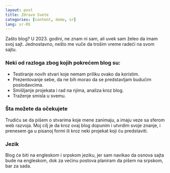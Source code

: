 ```yaml
---
layout: post
title: Zdravo Svete
categories: [content, demo, sr]
lang: sr-RS
---
```



Zašto blog? U 2023. godini, ne znam ni sam, ali uvek sam želeo da imam svoj sajt. Jednostavno, nešto me vuče da trošim vreme radeći na svom sajtu.

<!--more-->

### Neki od razloga zbog kojih pokrećem blog su:
- Testiranje novih stvari koje nemam priliku ovako da koristim.
- Prezentovanje sebe, da ne bih morao da se predstavljam budućim poslodavcima.
- Smišljanje projekata i rad na njima, analiza kroz blog.
- Traženje smisla u svemu.

### Šta možete da očekujete
Trudiću se da pišem o stvarima koje mene zanimaju, a imaju veze sa sferom web razvoja. Moj cilj je da kroz ovaj blog dopunim i utvrdim svoje znanje, i prenesem ga u pisanoj formi ili kroz neki projekat koji ću predstaviti.

### Jezik
Blog će biti na engleskom i srpskom jeziku, jer sam navikao da osnova sajta bude na engleskom, dok za većinu postova planiram da pišem na srpskom, bar za sada.